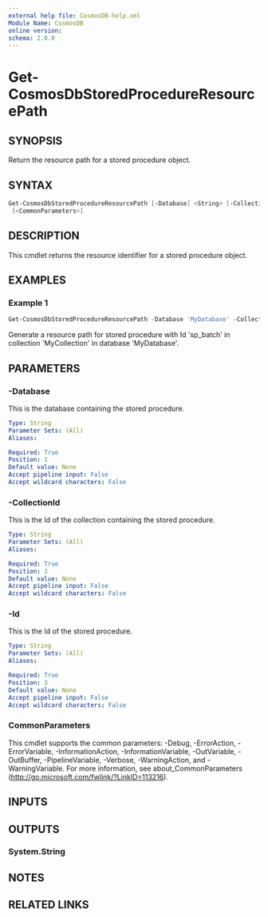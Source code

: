 ```yaml
---
external help file: CosmosDB-help.xml
Module Name: CosmosDB
online version:
schema: 2.0.0
---
```


# Get-CosmosDbStoredProcedureResourcePath

## SYNOPSIS

Return the resource path for a stored procedure object.

## SYNTAX

```powershell
Get-CosmosDbStoredProcedureResourcePath [-Database] <String> [-CollectionId] <String> [-Id] <String>
 [<CommonParameters>]
```

## DESCRIPTION

This cmdlet returns the resource identifier for a
stored procedure object.

## EXAMPLES

### Example 1

```powershell
Get-CosmosDbStoredProcedureResourcePath -Database 'MyDatabase' -CollectionId 'MyCollection' -Id 'sp_batch'
```

Generate a resource path for stored procedure with Id 'sp_batch'
in collection 'MyCollection' in database 'MyDatabase'.

## PARAMETERS

### -Database

This is the database containing the stored procedure.

```yaml
Type: String
Parameter Sets: (All)
Aliases:

Required: True
Position: 1
Default value: None
Accept pipeline input: False
Accept wildcard characters: False
```

### -CollectionId

This is the Id of the collection containing the stored procedure.

```yaml
Type: String
Parameter Sets: (All)
Aliases:

Required: True
Position: 2
Default value: None
Accept pipeline input: False
Accept wildcard characters: False
```

### -Id

This is the Id of the stored procedure.

```yaml
Type: String
Parameter Sets: (All)
Aliases:

Required: True
Position: 3
Default value: None
Accept pipeline input: False
Accept wildcard characters: False
```

### CommonParameters

This cmdlet supports the common parameters: -Debug, -ErrorAction, -ErrorVariable, -InformationAction, -InformationVariable, -OutVariable, -OutBuffer, -PipelineVariable, -Verbose, -WarningAction, and -WarningVariable.
For more information, see about_CommonParameters (http://go.microsoft.com/fwlink/?LinkID=113216).

## INPUTS

## OUTPUTS

### System.String

## NOTES

## RELATED LINKS
